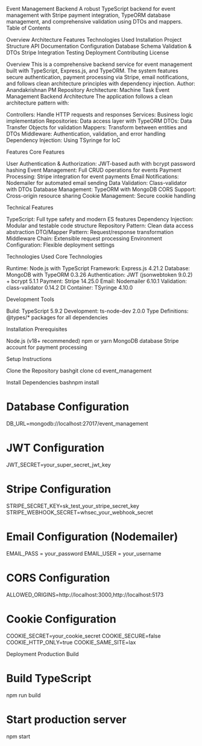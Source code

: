 Event Management Backend
A robust TypeScript backend for event management with Stripe payment integration, TypeORM database management, and comprehensive validation using DTOs and mappers.
Table of Contents

Overview
Architecture
Features
Technologies Used
Installation
Project Structure
API Documentation
Configuration
Database Schema
Validation & DTOs
Stripe Integration
Testing
Deployment
Contributing
License

Overview
This is a comprehensive backend service for event management built with TypeScript, Express.js, and TypeORM. The system features secure authentication, payment processing via Stripe, email notifications, and follows clean architecture principles with dependency injection.
Author: Anandakrishnan PM
Repository Architecture: Machine Task Event Management Backend
Architecture
The application follows a clean architecture pattern with:

Controllers: Handle HTTP requests and responses
Services: Business logic implementation
Repositories: Data access layer with TypeORM
DTOs: Data Transfer Objects for validation
Mappers: Transform between entities and DTOs
Middleware: Authentication, validation, and error handling
Dependency Injection: Using TSyringe for IoC

Features
Core Features

User Authentication & Authorization: JWT-based auth with bcrypt password hashing
Event Management: Full CRUD operations for events
Payment Processing: Stripe integration for event payments
Email Notifications: Nodemailer for automated email sending
Data Validation: Class-validator with DTOs
Database Management: TypeORM with MongoDB
CORS Support: Cross-origin resource sharing
Cookie Management: Secure cookie handling

Technical Features

TypeScript: Full type safety and modern ES features
Dependency Injection: Modular and testable code structure
Repository Pattern: Clean data access abstraction
DTO/Mapper Pattern: Request/response transformation
Middleware Chain: Extensible request processing
Environment Configuration: Flexible deployment settings

Technologies Used
Core Technologies

Runtime: Node.js with TypeScript
Framework: Express.js 4.21.2
Database: MongoDB with TypeORM 0.3.26
Authentication: JWT (jsonwebtoken 9.0.2) + bcrypt 5.1.1
Payment: Stripe 14.25.0
Email: Nodemailer 6.10.1
Validation: class-validator 0.14.2
DI Container: TSyringe 4.10.0

Development Tools

Build: TypeScript 5.9.2
Development: ts-node-dev 2.0.0
Type Definitions: @types/* packages for all dependencies

Installation
Prerequisites

Node.js (v18+ recommended)
npm or yarn
MongoDB database
Stripe account for payment processing

Setup Instructions

Clone the Repository
bashgit clone <repository-url>
cd event_management

Install Dependencies
bashnpm install


# Database Configuration
DB_URL=mongodb://localhost:27017/event_management

# JWT Configuration
JWT_SECRET=your_super_secret_jwt_key

# Stripe Configuration
STRIPE_SECRET_KEY=sk_test_your_stripe_secret_key
STRIPE_WEBHOOK_SECRET=whsec_your_webhook_secret

# Email Configuration (Nodemailer)
EMAIL_PASS = your_password
EMAIL_USER = your_username

# CORS Configuration
ALLOWED_ORIGINS=http://localhost:3000,http://localhost:5173

# Cookie Configuration
COOKIE_SECRET=your_cookie_secret
COOKIE_SECURE=false
COOKIE_HTTP_ONLY=true
COOKIE_SAME_SITE=lax


Deployment
Production Build

# Build TypeScript
npm run build

# Start production server
npm start